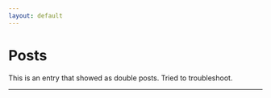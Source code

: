 ```yaml
---
layout: default
---
```

# Posts
This is an entry that showed as double posts. Tried to troubleshoot. 

* * *
